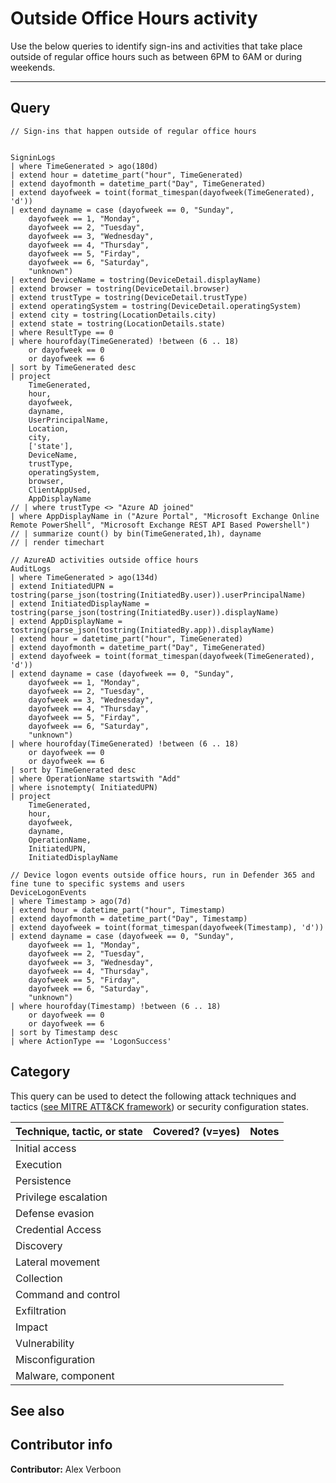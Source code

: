 # Outside Office Hours activity

Use the below queries to identify sign-ins and activities that take place outside of regular office hours such as
between 6PM to 6AM or during weekends. 

---

## Query

```Kusto
// Sign-ins that happen outside of regular office hours


SigninLogs
| where TimeGenerated > ago(180d)
| extend hour = datetime_part("hour", TimeGenerated)
| extend dayofmonth = datetime_part("Day", TimeGenerated)
| extend dayofweek = toint(format_timespan(dayofweek(TimeGenerated), 'd'))
| extend dayname = case (dayofweek == 0, "Sunday",
    dayofweek == 1, "Monday",
    dayofweek == 2, "Tuesday",
    dayofweek == 3, "Wednesday",
    dayofweek == 4, "Thursday",
    dayofweek == 5, "Firday",
    dayofweek == 6, "Saturday",
    "unknown")
| extend DeviceName = tostring(DeviceDetail.displayName)
| extend browser = tostring(DeviceDetail.browser)
| extend trustType = tostring(DeviceDetail.trustType)
| extend operatingSystem = tostring(DeviceDetail.operatingSystem)
| extend city = tostring(LocationDetails.city)
| extend state = tostring(LocationDetails.state)
| where ResultType == 0
| where hourofday(TimeGenerated) !between (6 .. 18)
    or dayofweek == 0
    or dayofweek == 6
| sort by TimeGenerated desc 
| project
    TimeGenerated,
    hour,
    dayofweek,
    dayname,
    UserPrincipalName,
    Location,
    city,
    ['state'],
    DeviceName,
    trustType,
    operatingSystem,
    browser,
    ClientAppUsed,
    AppDisplayName
// | where trustType <> "Azure AD joined"
| where AppDisplayName in ("Azure Portal", "Microsoft Exchange Online Remote PowerShell", "Microsoft Exchange REST API Based Powershell")
// | summarize count() by bin(TimeGenerated,1h), dayname
// | render timechart 
```


```Kusto
// AzureAD activities outside office hours
AuditLogs 
| where TimeGenerated > ago(134d)
| extend InitiatedUPN = tostring(parse_json(tostring(InitiatedBy.user)).userPrincipalName)
| extend InitiatedDisplayName = tostring(parse_json(tostring(InitiatedBy.user)).displayName)
| extend AppDisplayName = tostring(parse_json(tostring(InitiatedBy.app)).displayName)
| extend hour = datetime_part("hour", TimeGenerated)
| extend dayofmonth = datetime_part("Day", TimeGenerated)
| extend dayofweek = toint(format_timespan(dayofweek(TimeGenerated), 'd'))
| extend dayname = case (dayofweek == 0, "Sunday",
    dayofweek == 1, "Monday",
    dayofweek == 2, "Tuesday",
    dayofweek == 3, "Wednesday",
    dayofweek == 4, "Thursday",
    dayofweek == 5, "Firday",
    dayofweek == 6, "Saturday",
    "unknown")
| where hourofday(TimeGenerated) !between (6 .. 18)
    or dayofweek == 0
    or dayofweek == 6
| sort by TimeGenerated desc 
| where OperationName startswith "Add"
| where isnotempty( InitiatedUPN)
| project
    TimeGenerated,
    hour,
    dayofweek,
    dayname,
    OperationName,
    InitiatedUPN,
    InitiatedDisplayName

```

```Kusto
// Device logon events outside office hours, run in Defender 365 and fine tune to specific systems and users
DeviceLogonEvents
| where Timestamp > ago(7d)
| extend hour = datetime_part("hour", Timestamp)
| extend dayofmonth = datetime_part("Day", Timestamp)
| extend dayofweek = toint(format_timespan(dayofweek(Timestamp), 'd'))
| extend dayname = case (dayofweek == 0, "Sunday",
    dayofweek == 1, "Monday",
    dayofweek == 2, "Tuesday",
    dayofweek == 3, "Wednesday",
    dayofweek == 4, "Thursday",
    dayofweek == 5, "Firday",
    dayofweek == 6, "Saturday",
    "unknown")
| where hourofday(Timestamp) !between (6 .. 18)
    or dayofweek == 0
    or dayofweek == 6
| sort by Timestamp desc 
| where ActionType == 'LogonSuccess'
```



## Category

This query can be used to detect the following attack techniques and tactics ([see MITRE ATT&CK framework](https://attack.mitre.org/)) or security configuration states.

| Technique, tactic, or state | Covered? (v=yes) | Notes |
|-|-|-|
| Initial access |  |  |
| Execution |  |  |
| Persistence |  |  |
| Privilege escalation | |  |
| Defense evasion |  |  |
| Credential Access |  |  |
| Discovery |  |  |
| Lateral movement |  |  |
| Collection |  |  |
| Command and control |  |  |
| Exfiltration |  |  |
| Impact |  |  |
| Vulnerability |  |  |
| Misconfiguration |  |  |
| Malware, component |  |  |

## See also

## Contributor info

**Contributor:** Alex Verboon